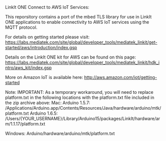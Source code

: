 LinkIt ONE Connect to AWS IoT Services:

This reporsitory contains a port of the mbed TLS library for use in LinkIt ONE applications to enable connectivity to AWS IoT services using the MQTT protocol.

For details on getting started please visit: https://labs.mediatek.com/site/global/developer_tools/mediatek_linkit/get-started/aws/introduction/index.gsp

Details on the LinkIt ONE kit for AWS can be found on this page: https://labs.mediatek.com/site/global/developer_tools/mediatek_linkit/hdk_intro/aws_kit/index.gsp

More on Amazon IoT is available here: http://aws.amazon.com/iot/getting-started

Note:
IMPORTANT: As a temporary workaround, you will need to replace platform.txt in the following locations with the platform.txt file included in the zip archive above:
Mac:
Arduino 1.5.7: /Applications/Arduino.app/Contents/Resources/Java/hardware/arduino/mtk/platform.txt
Arduino 1.6.5: /Users/{YOUR_USERNAME}/Library/Arduino15/packages/LinkIt/hardware/arm/1.1.17/platform.txt

Windows:
Arduino/hardware/arduino/mtk/platform.txt
